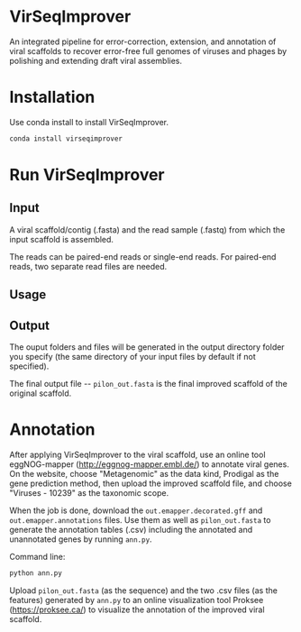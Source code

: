 # VirSeqImprover

An integrated pipeline for error-correction, extension, and annotation of viral scaffolds to recover error-free full genomes of viruses and phages by polishing and extending draft viral assemblies.

# Installation

Use conda install to install VirSeqImprover.

```bash
conda install virseqimprover
```

# Run VirSeqImprover

## Input

A viral scaffold/contig (.fasta) and the read sample (.fastq) from which the input scaffold is assembled.

The reads can be paired-end reads or single-end reads. For paired-end reads, two separate read files are needed.

## Usage

## Output

The ouput folders and files will be generated in the output directory folder you specify (the same directory of your input files by default if not specified).

The final output file -- ```pilon_out.fasta``` is the final improved scaffold of the original scaffold.

# Annotation

After applying VirSeqImprover to the viral scaffold, use an online tool eggNOG-mapper (http://eggnog-mapper.embl.de/) to annotate viral genes. On the website, choose "Metagenomic" as the data kind, Prodigal as the gene prediction method, then upload the improved scaffold file, and choose "Viruses - 10239" as the taxonomic scope.

When the job is done, download the ```out.emapper.decorated.gff``` and ```out.emapper.annotations``` files. Use them as well as ```pilon_out.fasta``` to generate the annotation tables (.csv) including the annotated and unannotated genes by running ```ann.py```.

Command line:
```bash
python ann.py 
```

Upload ```pilon_out.fasta``` (as the sequence) and the two .csv files (as the features) generated by ```ann.py``` to an online visualization tool Proksee (https://proksee.ca/) to visualize the annotation of the improved viral scaffold.
